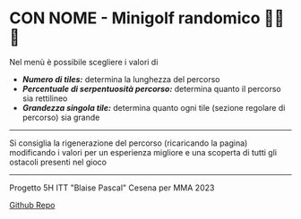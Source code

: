 # CON NOME - Minigolf randomico 🏌️‍♂️⛳

Nel menù è possibile scegliere i valori di
- ***Numero di tiles:*** determina la lunghezza del percorso
- ***Percentuale di serpentuosità percorso:*** determina quanto il percorso sia rettilineo
- ***Grandezza singola tile:*** determina quanto ogni tile (sezione regolare di percorso) sia grande
- - - - - -
Si consiglia la rigenerazione del percorso (ricaricando la pagina) modificando i valori per un esperienza migliore e una scoperta di tutti gli ostacoli presenti nel gioco
- - - - - -
Progetto 5H ITT "Blaise Pascal" Cesena per MMA 2023

[Github Repo](https://github.com/spitaa/MMA-2023/)
 
